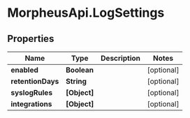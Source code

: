 # MorpheusApi.LogSettings

## Properties

Name | Type | Description | Notes
------------ | ------------- | ------------- | -------------
**enabled** | **Boolean** |  | [optional] 
**retentionDays** | **String** |  | [optional] 
**syslogRules** | **[Object]** |  | [optional] 
**integrations** | **[Object]** |  | [optional] 


